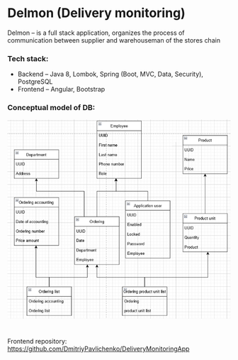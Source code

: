 # Delmon (Delivery monitoring)
Delmon – is a full stack application, organizes the process of communication between supplier and  warehouseman of the stores chain

### Tech stack:
* Backend – Java 8, Lombok, Spring (Boot, MVC, Data, Security), PostgreSQL
* Frontend – Angular, Bootstrap


### Conceptual model of DB:
![model](conceptual-model.png)

#

Frontend repository: https://github.com/DmitriyPavlichenko/DeliveryMonitoringApp
